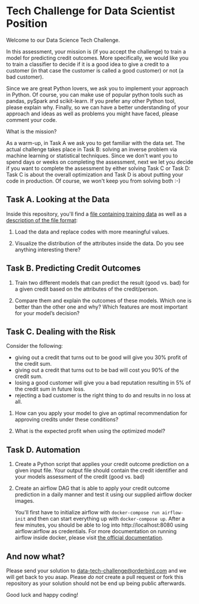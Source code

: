 
# Tech Challenge for Data Scientist Position

Welcome to our Data Science Tech Challenge.

In this assessment, your mission is (if you accept the challenge) to train a model for predicting credit outcomes. 
More specifically, we would like you to train a classifier to decide if it is a good idea 
to give a credit to a customer (in that case the customer is called a good customer) or not (a bad customer).

Since we are great Python lovers, we ask you to implement your approach in Python. Of course, you can make use of 
popular python tools such as pandas, pySpark and scikit-learn. If you prefer any other Python tool, please explain why.
Finally, so we can have a better understanding of your approach and ideas as well as problems you might have faced, 
please comment your code. 

What is the mission?

As a warm-up, in Task A we ask you to get familiar with the data set. The actual challenge takes place in Task B: 
solving an inverse problem via machine learning or statistical techniques. Since we don't want you to spend days 
or weeks on completing the assessment, next we let you decide if you want to complete the assessment by 
either solving Task C or Task D: Task C is about the overall optimization and Task D is about putting your code in production.
Of course, we won't keep you from solving both :-)


## Task A. Looking at the Data

Inside this repository, you'll find a 
[file containing training data](data/credit-training-data.csv.gz) as well as a
[description of the file format](data-description.md):

 1. Load the data and replace codes with more meaningful values.

 2. Visualize the distribution of the attributes inside the data.
    Do you see anything interesting there?


## Task B. Predicting Credit Outcomes

 1. Train two different models that can predict the result (good vs. bad) for a
    given credit based on the attributes of the credit/person.

 2. Compare them and explain the outcomes of these models. Which one is better than the other one and why?
    Which features are most important for your model’s decision?
    
    
## Task C. Dealing with the Risk

Consider the following:

 - giving out a credit that turns out to be good will give you 30% profit of the credit sum.
 - giving out a credit that turns out to be bad will cost you 90% of the credit sum.
 - losing a good customer will give you a bad reputation resulting in 5% of the credit sum in future loss.
 - rejecting a bad customer is the right thing to do and results in no loss at all.

1. How can you apply your model to give an optimal recommendation for
   approving credits under these conditions?

2. What is the expected profit when using the optimized model?


## Task D. Automation

1. Create a Python script that applies your credit outcome prediction on a given input file.
   Your output file should contain the credit identifier and your models assessment of the credit (good vs. bad)

2. Create an airflow DAG that is able to apply your credit outcome prediction in a daily manner 
   and test it using our supplied airflow docker images. 
 
   You'll first have to initialize airflow with `docker-compose run airflow-init` 
   and then can start everything up with `docker-compose up`. 
   After a few minutes, you should be able to log into http://localhost:8080 using airflow:airflow as credentials.
   For more documentation on running airflow inside docker, please visit 
   [the official documentation](https://airflow.apache.org/docs/apache-airflow/stable/start/docker.html).
   
## And now what?
Please send your solution to data-tech-challenge@orderbird.com and we will get back to you asap. 
Please *do not* create a pull request or fork this repository as your solution should not be end up being public afterwards.

Good luck and happy coding!
